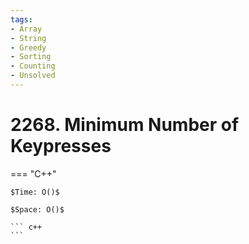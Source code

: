 ```yaml
---
tags:
- Array
- String
- Greedy
- Sorting
- Counting
- Unsolved
---
```



# 2268. Minimum Number of Keypresses

=== "C++"

    $Time: O()$

    $Space: O()$

    ``` c++
    ```